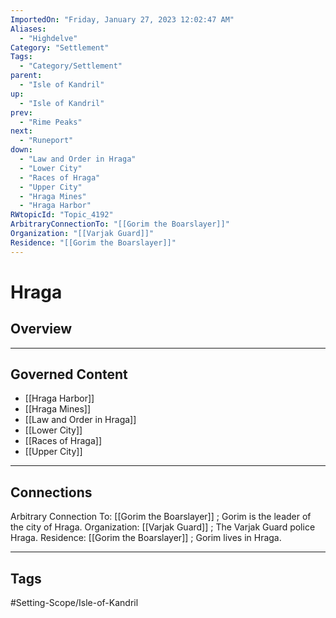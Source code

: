 ```yaml
---
ImportedOn: "Friday, January 27, 2023 12:02:47 AM"
Aliases:
  - "Highdelve"
Category: "Settlement"
Tags:
  - "Category/Settlement"
parent:
  - "Isle of Kandril"
up:
  - "Isle of Kandril"
prev:
  - "Rime Peaks"
next:
  - "Runeport"
down:
  - "Law and Order in Hraga"
  - "Lower City"
  - "Races of Hraga"
  - "Upper City"
  - "Hraga Mines"
  - "Hraga Harbor"
RWtopicId: "Topic_4192"
ArbitraryConnectionTo: "[[Gorim the Boarslayer]]"
Organization: "[[Varjak Guard]]"
Residence: "[[Gorim the Boarslayer]]"
---
```

# Hraga
## Overview
---
## Governed Content
- [[Hraga Harbor]]
- [[Hraga Mines]]
- [[Law and Order in Hraga]]
- [[Lower City]]
- [[Races of Hraga]]
- [[Upper City]]

---
## Connections
Arbitrary Connection To: [[Gorim the Boarslayer]] ; Gorim is the leader of the city of Hraga.
Organization: [[Varjak Guard]] ; The Varjak Guard police Hraga.
Residence: [[Gorim the Boarslayer]] ; Gorim lives in Hraga.


---
## Tags
#Setting-Scope/Isle-of-Kandril

